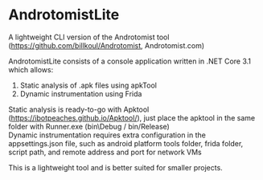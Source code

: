 # AndrotomistLite
A lightweight CLI version of the Androtomist tool (https://github.com/billkoul/Androtomist, Androtomist.com)

AndrotomistLite consists of a console application written in .NET Core 3.1 which allows:

1. Static analysis of .apk files using apkTool<br>
2. Dynamic instrumentation using Frida<br>

Static analysis is ready-to-go with Apktool (https://ibotpeaches.github.io/Apktool/), just place the apktool in the same folder with Runner.exe (bin\Debug / bin/Release)<br>
Dynamic instrumentation requires extra configuration in the appsettings.json file, such as android platform tools folder, frida folder, script path, and remote address and port for network VMs<br>

This is a lightweight tool and is better suited for smaller projects.
